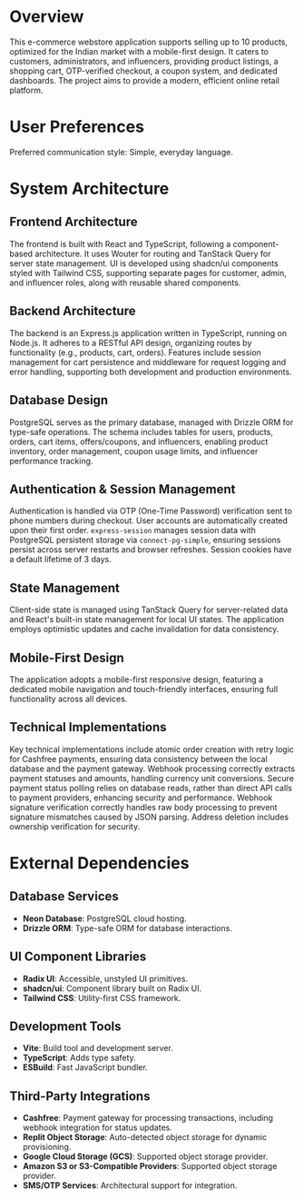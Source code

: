 # Overview

This e-commerce webstore application supports selling up to 10 products, optimized for the Indian market with a mobile-first design. It caters to customers, administrators, and influencers, providing product listings, a shopping cart, OTP-verified checkout, a coupon system, and dedicated dashboards. The project aims to provide a modern, efficient online retail platform.

# User Preferences

Preferred communication style: Simple, everyday language.

# System Architecture

## Frontend Architecture
The frontend is built with React and TypeScript, following a component-based architecture. It uses Wouter for routing and TanStack Query for server state management. UI is developed using shadcn/ui components styled with Tailwind CSS, supporting separate pages for customer, admin, and influencer roles, along with reusable shared components.

## Backend Architecture
The backend is an Express.js application written in TypeScript, running on Node.js. It adheres to a RESTful API design, organizing routes by functionality (e.g., products, cart, orders). Features include session management for cart persistence and middleware for request logging and error handling, supporting both development and production environments.

## Database Design
PostgreSQL serves as the primary database, managed with Drizzle ORM for type-safe operations. The schema includes tables for users, products, orders, cart items, offers/coupons, and influencers, enabling product inventory, order management, coupon usage limits, and influencer performance tracking.

## Authentication & Session Management
Authentication is handled via OTP (One-Time Password) verification sent to phone numbers during checkout. User accounts are automatically created upon their first order. `express-session` manages session data with PostgreSQL persistent storage via `connect-pg-simple`, ensuring sessions persist across server restarts and browser refreshes. Session cookies have a default lifetime of 3 days.

## State Management
Client-side state is managed using TanStack Query for server-related data and React's built-in state management for local UI states. The application employs optimistic updates and cache invalidation for data consistency.

## Mobile-First Design
The application adopts a mobile-first responsive design, featuring a dedicated mobile navigation and touch-friendly interfaces, ensuring full functionality across all devices.

## Technical Implementations
Key technical implementations include atomic order creation with retry logic for Cashfree payments, ensuring data consistency between the local database and the payment gateway. Webhook processing correctly extracts payment statuses and amounts, handling currency unit conversions. Secure payment status polling relies on database reads, rather than direct API calls to payment providers, enhancing security and performance. Webhook signature verification correctly handles raw body processing to prevent signature mismatches caused by JSON parsing. Address deletion includes ownership verification for security.

# External Dependencies

## Database Services
- **Neon Database**: PostgreSQL cloud hosting.
- **Drizzle ORM**: Type-safe ORM for database interactions.

## UI Component Libraries
- **Radix UI**: Accessible, unstyled UI primitives.
- **shadcn/ui**: Component library built on Radix UI.
- **Tailwind CSS**: Utility-first CSS framework.

## Development Tools
- **Vite**: Build tool and development server.
- **TypeScript**: Adds type safety.
- **ESBuild**: Fast JavaScript bundler.

## Third-Party Integrations
- **Cashfree**: Payment gateway for processing transactions, including webhook integration for status updates.
- **Replit Object Storage**: Auto-detected object storage for dynamic provisioning.
- **Google Cloud Storage (GCS)**: Supported object storage provider.
- **Amazon S3 or S3-Compatible Providers**: Supported object storage provider.
- **SMS/OTP Services**: Architectural support for integration.